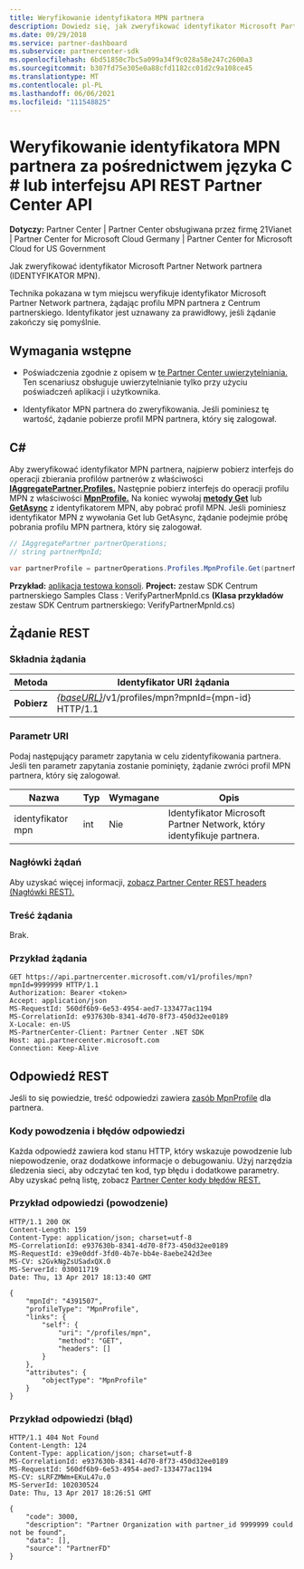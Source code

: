 ```yaml
---
title: Weryfikowanie identyfikatora MPN partnera
description: Dowiedz się, jak zweryfikować identyfikator Microsoft Partner Network partnera (identyfikator MPN), żądając profilu MPN partnera za pośrednictwem języka C lub interfejsu \# API REST Partner Center.
ms.date: 09/29/2018
ms.service: partner-dashboard
ms.subservice: partnercenter-sdk
ms.openlocfilehash: 6bd51850c7bc5a099a34f9c028a58e247c2600a3
ms.sourcegitcommit: b307fd75e305e0a88cfd1182cc01d2c9a108ce45
ms.translationtype: MT
ms.contentlocale: pl-PL
ms.lasthandoff: 06/06/2021
ms.locfileid: "111548825"
---
```

# <a name="verify-a-partner-mpn-id-via-c-or-the-partner-center-rest-api"></a>Weryfikowanie identyfikatora MPN partnera za pośrednictwem języka C \# lub interfejsu API REST Partner Center API

**Dotyczy:** Partner Center | Partner Center obsługiwana przez firmę 21Vianet | Partner Center for Microsoft Cloud Germany | Partner Center for Microsoft Cloud for US Government

Jak zweryfikować identyfikator Microsoft Partner Network partnera (IDENTYFIKATOR MPN).

Technika pokazana w tym miejscu weryfikuje identyfikator Microsoft Partner Network partnera, żądając profilu MPN partnera z Centrum partnerskiego. Identyfikator jest uznawany za prawidłowy, jeśli żądanie zakończy się pomyślnie.

## <a name="prerequisites"></a>Wymagania wstępne

- Poświadczenia zgodnie z opisem w [te Partner Center uwierzytelniania.](partner-center-authentication.md) Ten scenariusz obsługuje uwierzytelnianie tylko przy użyciu poświadczeń aplikacji i użytkownika.

- Identyfikator MPN partnera do zweryfikowania. Jeśli pominiesz tę wartość, żądanie pobierze profil MPN partnera, który się zalogował.

## <a name="c"></a>C\#

Aby zweryfikować identyfikator MPN partnera, najpierw pobierz interfejs do operacji zbierania profilów partnerów z właściwości [**IAggregatePartner.Profiles.**](/dotnet/api/microsoft.store.partnercenter.ipartner.profiles) Następnie pobierz interfejs do operacji profilu MPN z właściwości [**MpnProfile.**](/dotnet/api/microsoft.store.partnercenter.profiles.ipartnerprofilecollection.mpnprofile) Na koniec wywołaj [**metody Get**](/dotnet/api/microsoft.store.partnercenter.profiles.impnprofile.get) lub [**GetAsync**](/dotnet/api/microsoft.store.partnercenter.profiles.impnprofile.getasync) z identyfikatorem MPN, aby pobrać profil MPN. Jeśli pominiesz identyfikator MPN z wywołania Get lub GetAsync, żądanie podejmie próbę pobrania profilu MPN partnera, który się zalogował.

``` csharp
// IAggregatePartner partnerOperations;
// string partnerMpnId;

var partnerProfile = partnerOperations.Profiles.MpnProfile.Get(partnerMpnId);
```

**Przykład:** [aplikacja testowa konsoli](console-test-app.md). **Project:** zestaw SDK Centrum partnerskiego Samples Class : VerifyPartnerMpnId.cs **(Klasa przykładów** zestaw SDK Centrum partnerskiego: VerifyPartnerMpnId.cs)

## <a name="rest-request"></a>Żądanie REST

### <a name="request-syntax"></a>Składnia żądania

| Metoda  | Identyfikator URI żądania                                                                         |
|---------|-------------------------------------------------------------------------------------|
| **Pobierz** | [*{baseURL}*](partner-center-rest-urls.md)/v1/profiles/mpn?mpnId={mpn-id} HTTP/1.1 |

### <a name="uri-parameter"></a>Parametr URI

Podaj następujący parametr zapytania w celu zidentyfikowania partnera. Jeśli ten parametr zapytania zostanie pominięty, żądanie zwróci profil MPN partnera, który się zalogował.

| Nazwa   | Typ | Wymagane | Opis                                                 |
|--------|------|----------|-------------------------------------------------------------|
| identyfikator mpn | int  | Nie       | Identyfikator Microsoft Partner Network, który identyfikuje partnera. |

### <a name="request-headers"></a>Nagłówki żądań

Aby uzyskać więcej informacji, [zobacz Partner Center REST headers (Nagłówki REST).](headers.md)

### <a name="request-body"></a>Treść żądania

Brak.

### <a name="request-example"></a>Przykład żądania

```http
GET https://api.partnercenter.microsoft.com/v1/profiles/mpn?mpnId=9999999 HTTP/1.1
Authorization: Bearer <token>
Accept: application/json
MS-RequestId: 560df6b9-6e53-4954-aed7-133477ac1194
MS-CorrelationId: e937630b-8341-4d70-8f73-450d32ee0189
X-Locale: en-US
MS-PartnerCenter-Client: Partner Center .NET SDK
Host: api.partnercenter.microsoft.com
Connection: Keep-Alive
```

## <a name="rest-response"></a>Odpowiedź REST

Jeśli to się powiedzie, treść odpowiedzi zawiera [zasób MpnProfile](profile-resources.md#mpnprofile) dla partnera.

### <a name="response-success-and-error-codes"></a>Kody powodzenia i błędów odpowiedzi

Każda odpowiedź zawiera kod stanu HTTP, który wskazuje powodzenie lub niepowodzenie, oraz dodatkowe informacje o debugowaniu. Użyj narzędzia śledzenia sieci, aby odczytać ten kod, typ błędu i dodatkowe parametry. Aby uzyskać pełną listę, zobacz [Partner Center kody błędów REST.](error-codes.md)

### <a name="response-example-success"></a>Przykład odpowiedzi (powodzenie)

```http
HTTP/1.1 200 OK
Content-Length: 159
Content-Type: application/json; charset=utf-8
MS-CorrelationId: e937630b-8341-4d70-8f73-450d32ee0189
MS-RequestId: e39e0ddf-3fd0-4b7e-bb4e-8aebe242d3ee
MS-CV: s2GvkNgZsUSadxQX.0
MS-ServerId: 030011719
Date: Thu, 13 Apr 2017 18:13:40 GMT

{
    "mpnId": "4391507",
    "profileType": "MpnProfile",
    "links": {
        "self": {
            "uri": "/profiles/mpn",
            "method": "GET",
            "headers": []
        }
    },
    "attributes": {
        "objectType": "MpnProfile"
    }
}
```

### <a name="response-example-failure"></a>Przykład odpowiedzi (błąd)

```http
HTTP/1.1 404 Not Found
Content-Length: 124
Content-Type: application/json; charset=utf-8
MS-CorrelationId: e937630b-8341-4d70-8f73-450d32ee0189
MS-RequestId: 560df6b9-6e53-4954-aed7-133477ac1194
MS-CV: sLRFZMWm+EKuL47u.0
MS-ServerId: 102030524
Date: Thu, 13 Apr 2017 18:26:51 GMT

{
    "code": 3000,
    "description": "Partner Organization with partner_id 9999999 could not be found",
    "data": [],
    "source": "PartnerFD"
}
```

